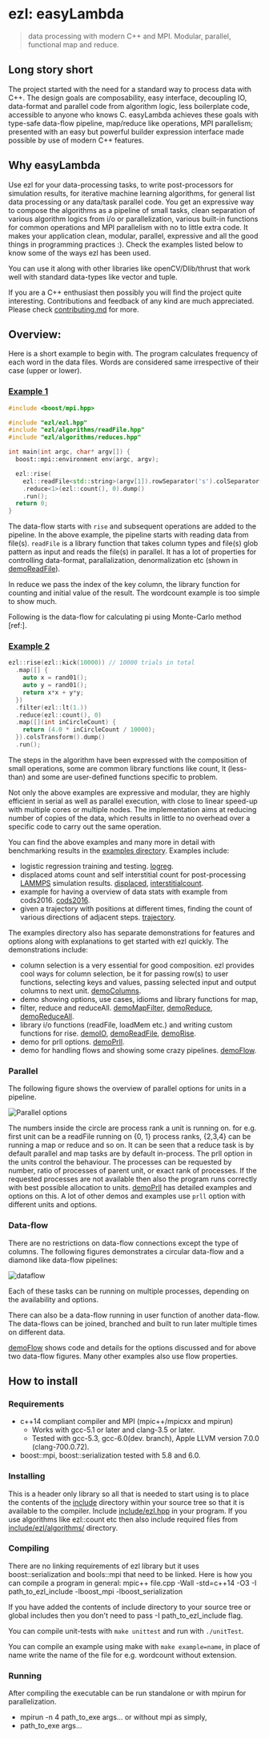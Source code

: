# ezl: easyLambda
> data processing with modern C++ and MPI. Modular, parallel, functional map and reduce.

## Long story short

The project started with the need for a standard way to process data with
C++. The design goals are composability, easy interface, decoupling IO,
data-format and parallel code from algorithm logic, less boilerplate code,
accessible to anyone who knows C. easyLambda achieves these goals with type-safe
data-flow pipeline, map/reduce like operations, MPI parallelism; presented with
an easy but powerful builder expression interface made possible by use of modern
C++ features.

## Why easyLambda

Use ezl for your data-processing tasks, to write post-processors for simulation
results, for iterative machine learning algorithms, for general list data
processing or any data/task parallel code. You get an expressive way to
compose the algorithms as a pipeline of small tasks, clean separation of
various algorithm logics from i/o or parallelization, various built-in
functions for common operations and MPI parallelism with no to little extra
code. It makes your application clean, modular, parallel, expressive and
all the good things in programming practices :). Check the examples listed
below to know some of the ways ezl has been used.

You can use it along with other libraries like openCV/Dlib/thrust that work
well with standard data-types like vector and tuple.

If you are a C++ enthusiast then possibly you will find the project quite
interesting. Contributions and feedback of any kind are much appreciated.
Please check [contributing.md](contributing.md) for more.

## Overview:

Here is a short example to begin with. The program calculates
frequency of each word in the data files. Words are considered same
irrespective of their case (upper or lower).

### [Example 1](examples/wordcount.cpp)
```cpp
#include <boost/mpi.hpp>

#include "ezl/ezl.hpp"
#include "ezl/algorithms/readFile.hpp"
#include "ezl/algorithms/reduces.hpp"

int main(int argc, char* argv[]) {
  boost::mpi::environment env(argc, argv);

  ezl::rise(
    ezl::readFile<std::string>(argv[1]).rowSeparator('s').colSeparator(""))
    .reduce<1>(ezl::count(), 0).dump()
    .run();
  return 0;
}
```
The data-flow starts with `rise` and subsequent operations are added to the
pipeline. In the above example, the pipeline starts with reading data from
file(s). `readFile` is a library function that takes column types and file(s)
glob pattern as input and reads the file(s) in parallel. It has a lot of
properties for controlling data-format, parallalization, denormalization etc
(shown in [demoReadFile](examples/demoReadFile.cpp)).

In reduce we pass the index of the key column, the library function for counting
and initial value of the result. The wordcount example is too simple to show
much.

Following is the data-flow for calculating pi using Monte-Carlo method [ref:].

### [Example 2](examples/pi.cpp)
```cpp
ezl::rise(ezl::kick(10000)) // 10000 trials in total
  .map([] { 
    auto x = rand01();
    auto y = rand01();
    return x*x + y*y; 
  })
  .filter(ezl::lt(1.))
  .reduce(ezl::count(), 0)
  .map([](int inCircleCount) { 
    return (4.0 * inCircleCount / 10000); 
  }).colsTransform().dump()
  .run();
```

The steps in the algorithm have been expressed with the composition of small
operations, some are common library functions like count, lt (less-than) and
some are user-defined functions specific to problem.

Not only the above examples are expressive and modular, they are highly
efficient in serial as well as parallel execution, with close to linear
speed-up with multiple cores or multiple nodes. The implementation aims at
reducing number of copies of the data, which results in little to no overhead
over a specific code to carry out the same operation.

You can find the above examples and many more in detail with benchmarking
results in the [examples directory](examples). Examples include:

 - logistic regression training and testing. [logreg](examples/logreg.cpp).
 - displaced atoms count and self interstitial count for post-processing
   [LAMMPS](http://lammps.sandia.gov/) simulation results.
   [displaced](examples/displaced.cpp),
   [interstitialcount](examples/interstitialcount.cpp).
 - example for having a overview of data stats with example from cods2016.
   [cods2016](examples/cods2016.cpp).
 - given a trajectory with positions at different times, finding the count of
   various directions of adjacent steps. [trajectory](examples/trajectory.cpp).

The examples directory also has separate demonstrations for features and
options along with explanations to get started with ezl quickly.
The demonstrations include:
- column selection is a very essential for good composition. ezl provides cool
  ways for column selection, be it for passing row(s) to user functions,
  selecting keys and values, passing selected input and output columns to next
  unit. [demoColumns](examples/demoColumns.cpp).
- demo showing options, use cases, idioms and library functions for map,
- filter, reduce and reduceAll. [demoMapFilter](examples/demoMapFilter.cpp),
  [demoReduce](examples/demoReduce.cpp), 
  [demoReduceAll](examples/demoReduceAll.cpp).
- library i/o functions (readFile, loadMem etc.) and writing custom functions
  for rise. [demoIO](examples/demoIO.cpp),
  [demoReadFile](examples/demoReadFile.cpp), [demoRise](examples/demoRise.cpp).
- demo for prll options. [demoPrll](examples/demoPrll.cpp).
- demo for handling flows and showing some crazy pipelines.
  [demoFlow](examples/demoFlow.cpp).

### Parallel

The following figure shows the overview of parallel options for units in
a pipeline. 

![Parallel options](doc/prll.png)

The numbers inside the circle are process rank a unit is running on.  for e.g.
first unit can be a readFile running on {0, 1} process ranks, {2,3,4} can be
running a map or reduce and so on. It can be seen that a reduce task is by
default parallel and map tasks are by default in-process. The prll option in
the units control the behaviour. The processes can be requested by number,
ratio of processes of parent unit, or exact rank of processes. If the requested
processes are not available then also the program runs correctly with best
possible allocation to units. [demoPrll](examples/demoPrll.cpp) has detailed
examples and options on this. A lot of other demos and examples use `prll`
option with different units and options.

### Data-flow

There are no restrictions on data-flow connections except the type of columns.
The following figures demonstrates a circular data-flow and a diamond like
data-flow pipelines: 

![dataflow](doc/dataflow.png)

Each of these tasks can be running on multiple processes, depending on the
availability and options. 

There can also be a data-flow running in user function of another data-flow. The
data-flows can be joined, branched and built to run later multiple times on
different data.

[demoFlow](examples/demoFlow.cpp) shows code and details for the options
discussed and for above two data-flow figures. Many other examples also use
flow properties.

## How to install

### Requirements
- c++14 compliant compiler and MPI (mpic++/mpicxx and mpirun)
   - Works with gcc-5.1 or later and clang-3.5 or later.
   - Tested with gcc-5.3, gcc-6.0(dev. branch), Apple LLVM version 7.0.0 (clang-700.0.72).
- boost::mpi, boost::serialization tested with 5.8 and 6.0.

### Installing
This is a header only library so all that is needed to start using is to place 
the contents of the [include](include) directory within your source tree so that
it is available to the compiler. Include [include/ezl.hpp](include/ezl.hpp) in
your program. If you use algorithms like ezl::count etc then also include
required files from [include/ezl/algorithms/](include/ezl/algorithms/)
directory.

### Compiling
There are no linking requirements of ezl library but it uses boost::serialization
and bools::mpi that need to be linked.
Here is how you can compile a program in general:
mpic++ file.cpp -Wall -std=c++14 -O3 -I path_to_ezl_include -lboost_mpi -lboost_serialization

If you have added the contents of include directory to your source tree or global
includes then you don't need to pass -I path_to_ezl_include flag.

You can compile unit-tests with `make unittest` and run with `./unitTest`.

You can compile an example using make with `make example=name`, in place of name write
the name of the file for e.g. wordcount without extension.

### Running

After compiling the executable can be run standalone or with mpirun for parallelization.
- mpirun -n 4 path_to_exe args… 
or without mpi as simply,
- path_to_exe args… 
